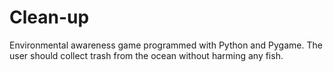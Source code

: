 # Clean-up
Environmental awareness game programmed with Python and Pygame. The user should collect trash from the ocean without harming any fish. 
